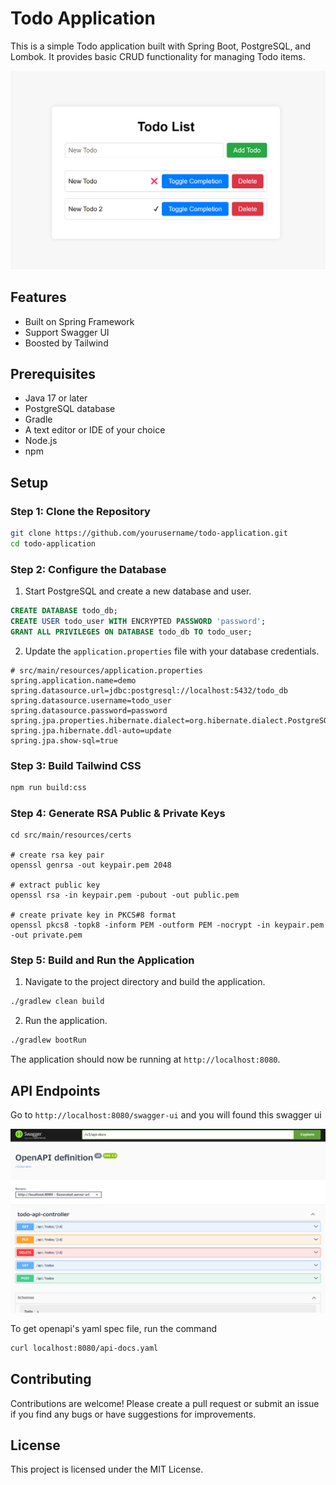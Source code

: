 # Todo Application

This is a simple Todo application built with Spring Boot, PostgreSQL, and Lombok. It provides basic CRUD functionality for managing Todo items.

![Todo app's top page image](/assets/demo-top.png)

## Features
- Built on Spring Framework
- Support Swagger UI
- Boosted by Tailwind

## Prerequisites

- Java 17 or later
- PostgreSQL database
- Gradle
- A text editor or IDE of your choice
- Node.js
- npm

## Setup

### Step 1: Clone the Repository

```bash
git clone https://github.com/yourusername/todo-application.git
cd todo-application
```

### Step 2: Configure the Database

1. Start PostgreSQL and create a new database and user.

```sql
CREATE DATABASE todo_db;
CREATE USER todo_user WITH ENCRYPTED PASSWORD 'password';
GRANT ALL PRIVILEGES ON DATABASE todo_db TO todo_user;
```

2. Update the `application.properties` file with your database credentials.

```properties
# src/main/resources/application.properties
spring.application.name=demo
spring.datasource.url=jdbc:postgresql://localhost:5432/todo_db
spring.datasource.username=todo_user
spring.datasource.password=password
spring.jpa.properties.hibernate.dialect=org.hibernate.dialect.PostgreSQLDialect
spring.jpa.hibernate.ddl-auto=update
spring.jpa.show-sql=true
```

### Step 3: Build Tailwind CSS

```bash
npm run build:css
```

### Step 4: Generate RSA Public & Private Keys

```
cd src/main/resources/certs

# create rsa key pair
openssl genrsa -out keypair.pem 2048

# extract public key
openssl rsa -in keypair.pem -pubout -out public.pem

# create private key in PKCS#8 format
openssl pkcs8 -topk8 -inform PEM -outform PEM -nocrypt -in keypair.pem -out private.pem
```

### Step 5: Build and Run the Application

1. Navigate to the project directory and build the application.

```bash
./gradlew clean build
```

2. Run the application.

```bash
./gradlew bootRun
```

The application should now be running at `http://localhost:8080`.

## API Endpoints

Go to `http://localhost:8080/swagger-ui` and you will found this swagger ui

![Swagger's image](/assets/demo-swagger.png)

To get openapi's yaml spec file, run the command

```sh
curl localhost:8080/api-docs.yaml
```


## Contributing

Contributions are welcome! Please create a pull request or submit an issue if you find any bugs or have suggestions for improvements.

## License

This project is licensed under the MIT License.
